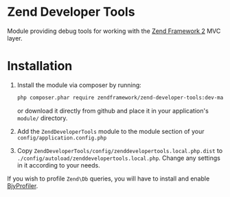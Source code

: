 Zend Developer Tools
====================

Module providing debug tools for working with the [Zend Framework 2](https://github.com/zendframework/zf2) MVC
layer.

Installation
============

1. Install the module via composer by running:

   ```sh
   php composer.phar require zendframework/zend-developer-tools:dev-master
   ```
   or download it directly from github and place it in your application's `module/` directory.
2. Add the `ZendDeveloperTools` module to the module section of your `config/application.config.php`
3. Copy `ZendDeveloperTools/config/zenddevelopertools.local.php.dist` to
   `./config/autoload/zenddevelopertools.local.php`. Change any settings in it
   according to your needs.


If you wish to profile `Zend\Db` queries, you will have to install and enable
[BjyProfiler](https://github.com/bjyoungblood/BjyProfiler).
